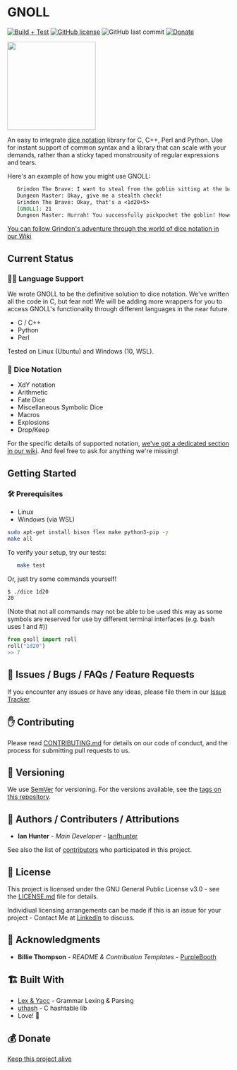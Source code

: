 # GNOLL
[![Build + Test](https://github.com/ianfhunter/GNOLL/actions/workflows/c-cpp.yml/badge.svg)](https://github.com/ianfhunter/GNOLL/actions/workflows/c-cpp.yml) [![GitHub license](https://img.shields.io/github/license/ianfhunter/GNOLL.svg)](https://github.com/ianfhunter/GNOLL/blob/master/LICENSE)
![GitHub last commit](https://img.shields.io/github/last-commit/ianfhunter/GNOLL.svg)  [![Donate](https://img.shields.io/badge/Donate-Paypal-yellow.svg)](https://paypal.me/ianfhunter)

<!-- Dark and Light Mode switches -->
 <img src="https://github.com/ianfhunter/GNOLL/blob/main/media/gnoll.png" height="200">


An easy to integrate [dice notation](https://en.wikipedia.org/wiki/Dice_notation) library for C, C++, Perl and Python.
Use for instant support of common syntax and a library that can scale with your demands, rather than a sticky taped monstrousity of regular expressions and tears.

Here's an example of how you might use GNOLL:
```markdown
   Grindon The Brave: I want to steal from the goblin sitting at the bar.
   Dungeon Master: Okay, give me a stealth check!
   Grindon The Brave: Okay, that's a <1d20+5>
   [GNOLL]: 21
   Dungeon Master: Hurrah! You successfully pickpocket the goblin! However, all he had in there were some crummy dice...
```

[You can follow Grindon's adventure through the world of dice notation in our Wiki](https://github.com/ianfhunter/GNOLL/wiki/Dice-Roll-Syntaxes)

## Current Status
### 🧑‍💻 Language Support

We wrote GNOLL to be the definitive solution to dice notation. We've written all the code in C, but fear not! We will be adding more wrappers for you to access GNOLL's functionality through different languages in the near future.

- C / C++
- Python
- Perl

Tested on Linux (Ubuntu) and Windows (10, WSL).

### 🎲 Dice Notation
- XdY notation
- Arithmetic
- Fate Dice
- Miscellaneous Symbolic Dice
- Macros 
- Explosions
- Drop/Keep

For the specific details of supported notation, [we've got a dedicated section in our wiki](https://github.com/ianfhunter/GNOLL/wiki/Dice-Roll-Syntaxes).
And feel free to ask for anything we're missing!

## Getting Started
### 🛠️ Prerequisites

- Linux 
- Windows (via WSL)

```bash
sudo apt-get install bison flex make python3-pip -y
make all
```

To verify your setup, try our tests:
```bash
   make test
```
Or, just try some commands yourself!

```bash
$ ./dice 1d20
20
```
(Note that not all commands may not be able to be used this way as some symbols are reserved for use by different terminal interfaces (e.g. bash uses ! and #))

```python
from gnoll import roll
roll("1d20")
>> 7
```

## 🐛 Issues / Bugs / FAQs / Feature Requests

If you encounter any issues or have any ideas, please file them in our [Issue Tracker](https://github.com/ianfhunter/GNOLL/issues).

## ✋ Contributing

Please read [CONTRIBUTING.md](CONTRIBUTING.md) for details on our code of conduct, and the process for submitting pull requests to us.

## 🔢 Versioning

We use [SemVer](http://semver.org/) for versioning. For the versions available, see the [tags on this repository](https://github.com/ianfhunter/dice-tower/tags).

## 🤹 Authors / Contributers / Attributions

* **Ian Hunter** - *Main Developer* - [Ianfhunter](https://github.com/ianfhunter/)

See also the list of [contributors](https://github.com/ianfhunter/dice-tower/contributors) who participated in this project.

## 📃 License

This project is licensed under the GNU General Public License v3.0 - see the [LICENSE.md](LICENSE.md) file for details.

Individiual licensing arrangements can be made if this is an issue for your project - Contact Me at [LinkedIn](https://www.linkedin.com/in/ianfhunter) to discuss.

## 👏 Acknowledgments

* **Billie Thompson** - *README & Contribution Templates* - [PurpleBooth](https://github.com/PurpleBooth)

## 🏗️ Built With

* [Lex & Yacc](http://dinosaur.compilertools.net/) - Grammar Lexing & Parsing
* [uthash](https://troydhanson.github.io/uthash/userguide.html) - C hashtable lib
* Love! 💖

## 💰 Donate

[Keep this project alive](https://ko-fi.com/ianfhunter)
